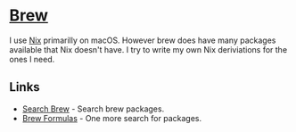# [Brew](https://brew.sh/)
I use [Nix](nix.md) primarilly on macOS. However brew does have many packages available that Nix doesn't have. I try to write my own Nix deriviations for the ones I need.

## Links
- [Search Brew](http://searchbrew.com/) - Search brew packages.
- [Brew Formulas](http://brewformulas.org/) - One more search for packages.